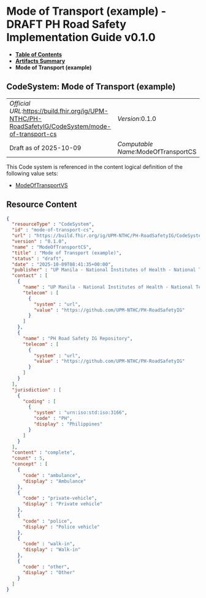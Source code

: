 # Mode of Transport (example) - DRAFT PH Road Safety Implementation Guide v0.1.0

* [**Table of Contents**](toc.md)
* [**Artifacts Summary**](artifacts.md)
* **Mode of Transport (example)**

## CodeSystem: Mode of Transport (example) 

| | |
| :--- | :--- |
| *Official URL*:https://build.fhir.org/ig/UPM-NTHC/PH-RoadSafetyIG/CodeSystem/mode-of-transport-cs | *Version*:0.1.0 |
| Draft as of 2025-10-09 | *Computable Name*:ModeOfTransportCS |

 This Code system is referenced in the content logical definition of the following value sets: 

* [ModeOfTransportVS](ValueSet-mode-of-transport-vs.md)



## Resource Content

```json
{
  "resourceType" : "CodeSystem",
  "id" : "mode-of-transport-cs",
  "url" : "https://build.fhir.org/ig/UPM-NTHC/PH-RoadSafetyIG/CodeSystem/mode-of-transport-cs",
  "version" : "0.1.0",
  "name" : "ModeOfTransportCS",
  "title" : "Mode of Transport (example)",
  "status" : "draft",
  "date" : "2025-10-09T08:41:35+00:00",
  "publisher" : "UP Manila - National Institutes of Health - National Telehealth Center",
  "contact" : [
    {
      "name" : "UP Manila - National Institutes of Health - National Telehealth Center",
      "telecom" : [
        {
          "system" : "url",
          "value" : "https://github.com/UPM-NTHC/PH-RoadSafetyIG"
        }
      ]
    },
    {
      "name" : "PH Road Safety IG Repository",
      "telecom" : [
        {
          "system" : "url",
          "value" : "https://github.com/UPM-NTHC/PH-RoadSafetyIG"
        }
      ]
    }
  ],
  "jurisdiction" : [
    {
      "coding" : [
        {
          "system" : "urn:iso:std:iso:3166",
          "code" : "PH",
          "display" : "Philippines"
        }
      ]
    }
  ],
  "content" : "complete",
  "count" : 5,
  "concept" : [
    {
      "code" : "ambulance",
      "display" : "Ambulance"
    },
    {
      "code" : "private-vehicle",
      "display" : "Private vehicle"
    },
    {
      "code" : "police",
      "display" : "Police vehicle"
    },
    {
      "code" : "walk-in",
      "display" : "Walk-in"
    },
    {
      "code" : "other",
      "display" : "Other"
    }
  ]
}

```

